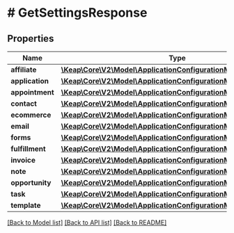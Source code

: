 # # GetSettingsResponse

## Properties

Name | Type | Description | Notes
------------ | ------------- | ------------- | -------------
**affiliate** | [**\Keap\Core\V2\Model\ApplicationConfigurationModuleAffiliate**](ApplicationConfigurationModuleAffiliate.md) |  | [optional]
**application** | [**\Keap\Core\V2\Model\ApplicationConfigurationModuleApplication**](ApplicationConfigurationModuleApplication.md) |  | [optional]
**appointment** | [**\Keap\Core\V2\Model\ApplicationConfigurationModuleAppointment**](ApplicationConfigurationModuleAppointment.md) |  | [optional]
**contact** | [**\Keap\Core\V2\Model\ApplicationConfigurationModuleContact**](ApplicationConfigurationModuleContact.md) |  | [optional]
**ecommerce** | [**\Keap\Core\V2\Model\ApplicationConfigurationModuleEcommerce**](ApplicationConfigurationModuleEcommerce.md) |  | [optional]
**email** | [**\Keap\Core\V2\Model\ApplicationConfigurationModuleEmail**](ApplicationConfigurationModuleEmail.md) |  | [optional]
**forms** | [**\Keap\Core\V2\Model\ApplicationConfigurationModuleForms**](ApplicationConfigurationModuleForms.md) |  | [optional]
**fulfillment** | [**\Keap\Core\V2\Model\ApplicationConfigurationModuleFulfillment**](ApplicationConfigurationModuleFulfillment.md) |  | [optional]
**invoice** | [**\Keap\Core\V2\Model\ApplicationConfigurationModuleInvoice**](ApplicationConfigurationModuleInvoice.md) |  | [optional]
**note** | [**\Keap\Core\V2\Model\ApplicationConfigurationModuleNote**](ApplicationConfigurationModuleNote.md) |  | [optional]
**opportunity** | [**\Keap\Core\V2\Model\ApplicationConfigurationModuleOpportunity**](ApplicationConfigurationModuleOpportunity.md) |  | [optional]
**task** | [**\Keap\Core\V2\Model\ApplicationConfigurationModuleTask**](ApplicationConfigurationModuleTask.md) |  | [optional]
**template** | [**\Keap\Core\V2\Model\ApplicationConfigurationModuleTemplate**](ApplicationConfigurationModuleTemplate.md) |  | [optional]

[[Back to Model list]](../../README.md#models) [[Back to API list]](../../README.md#endpoints) [[Back to README]](../../README.md)
